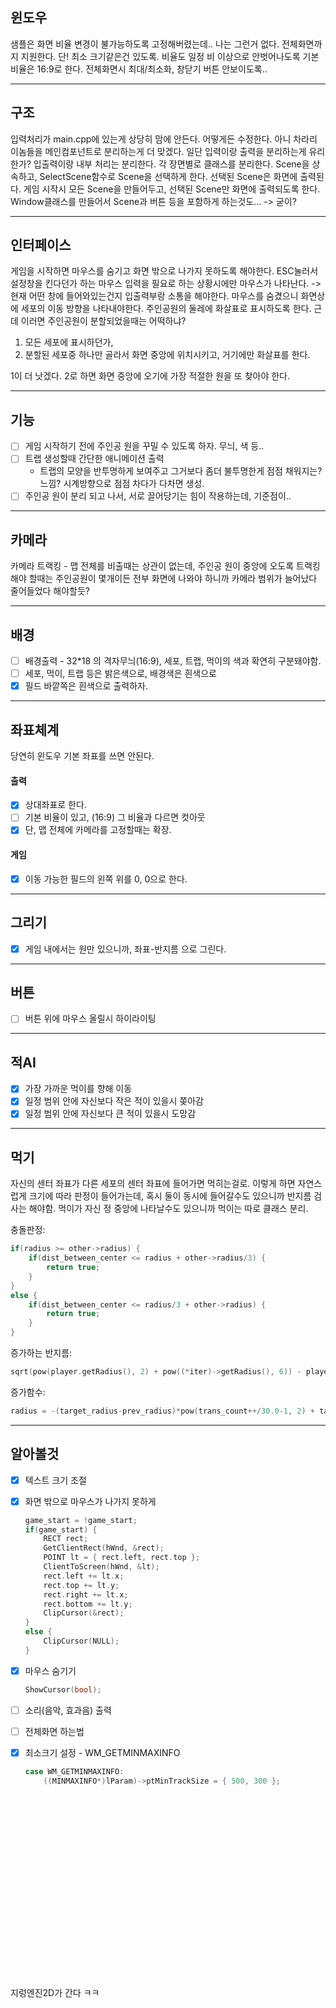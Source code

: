 ## 윈도우
샘플은 화면 비율 변경이 불가능하도록 고정해버렸는데.. 나는 그런거 없다. 전체화면까지 지원한다. 
단! 최소 크기같은건 있도록. 비율도 일정 비 이상으로 안벗어나도록
기본비율은 16:9로 한다.
전체화면시 최대/최소화, 창닫기 버튼 안보이도록..

- - -

## 구조
입력처리가 main.cpp에 있는게 상당히 맘에 안든다. 어떻게든 수정한다.
아니 차라리 이놈들을 메인컴포넌트로 분리하는게 더 맞겠다.
일단 입력이랑 출력을 분리하는게 유리한가?
입출력이랑 내부 처리는 분리한다.
각 장면별로 클래스를 분리한다. Scene을 상속하고, SelectScene함수로 Scene을 선택하게 한다.
선택된 Scene은 화면에 출력된다.
게임 시작시 모든 Scene을 만들어두고, 선택된 Scene만 화면에 출력되도록 한다.
Window클래스를 만들어서 Scene과 버튼 등을 포함하게 하는것도... -> 굳이?

- - -

## 인터페이스
게임을 시작하면 마우스를 숨기고 화면 밖으로 나가지 못하도록 해야한다. ESC눌러서 설정창을 킨다던가 하는 마우스 입력을 필요로 하는 상황시에만 마우스가 나타난다.
 -> 현재 어떤 창에 들어와있는건지 입출력부랑 소통을 해야한다.
마우스를 숨겼으니 화면상에 세포의 이동 방향을 나타내야한다. 주인공원의 둘레에 화살표로 표시하도록 한다.
근데 이러면 주인공원이 분할되었을때는 어떡하냐?

1. 모든 세포에 표시하던가, 
2. 분할된 세포중 하나만 골라서 화면 중앙에 위치시키고, 거기에만 화살표를 한다.

1이 더 낫겠다. 2로 하면 화면 중앙에 오기에 가장 적절한 원을 또 찾아야 한다.

- - -

## 기능
 - [ ] 게임 시작하기 전에 주인공 원을 꾸밀 수 있도록 하자. 무늬, 색 등..
 - [ ] 트랩 생성할때 간단한 애니메이션 출력
   + 트랩의 모양을 반투명하게 보여주고 그거보다 좀더 불투명한게 점점 채워지는? 느낌? 시계방향으로 점점 차다가 다차면 생성.
 - [ ] 주인공 원이 분리 되고 나서, 서로 끌어당기는 힘이 작용하는데, 기준점이..

- - -

## 카메라
카메라 트랙킹 - 맵 전체를 비출때는 상관이 없는데,
주인공 원이 중앙에 오도록 트랙킹 해야 할때는 주인공원이 몇개이든 전부 화면에 나와야 하니까 카메라 범위가 늘어났다 줄어들었다 해야할듯?

- - -

## 배경
 - [ ] 배경출력 - 32*18 의 격자무늬(16:9), 세포, 트랩, 먹이의 색과 확연히 구분돼야함.
 - [ ] 세포, 먹이, 트랩 등은 밝은색으로, 배경색은 흰색으로
 - [x] 필드 바깥쪽은 흰색으로 출력하자.

- - -

## 좌표체계
당연히 윈도우 기본 좌표를 쓰면 안된다.
#### 출력
 - [x] 상대좌표로 한다.
 - [ ] 기본 비율이 있고, (16:9) 그 비율과 다르면 컷아웃
 - [x] 단, 맵 전체에 카메라를 고정할때는 확장.
#### 게임
 - [x] 이동 가능한 필드의 왼쪽 위를 0, 0으로 한다.

- - -

## 그리기
 - [x] 게임 내에서는 원만 있으니까, 좌표-반지름 으로 그린다.

- - -

## 버튼
 - [ ] 버튼 위에 마우스 올릴시 하이라이팅

- - -

## 적AI
 - [x] 가장 가까운 먹이를 향해 이동
 - [x] 일정 범위 안에 자신보다 작은 적이 있을시 쫒아감
 - [x] 일정 범위 안에 자신보다 큰 적이 있을시 도망감

- - -

## 먹기
자신의 센터 좌표가 다른 세포의 센터 좌표에 들어가면 먹히는걸로.
이렇게 하면 자연스럽게 크기에 따라 판정이 들어가는데, 혹시 둘이 동시에 들어갈수도 있으니까 반지름 검사는 해야함.
먹이가 자신 정 중앙에 나타날수도 있으니까 먹이는 따로 클래스 분리.

충돌판정:
```cpp
if(radius >= other->radius) {
    if(dist_between_center <= radius + other->radius/3) {
        return true;
    }
}
else {
    if(dist_between_center <= radius/3 + other->radius) {
        return true;
    }
}
```
증가하는 반지름:
```cpp
sqrt(pow(player.getRadius(), 2) + pow((*iter)->getRadius(), 6)) - player.getRadius()
```
증가함수:
```cpp
radius = -(target_radius-prev_radius)*pow(trans_count++/30.0-1, 2) + target_radius;
```

- - -

## 알아볼것
 - [x] 텍스트 크기 조절
 - [x] 화면 밖으로 마우스가 나가지 못하게
	```cpp
	game_start = !game_start;
	if(game_start) {
		RECT rect;
		GetClientRect(hWnd, &rect);
		POINT lt = { rect.left, rect.top };
		ClientToScreen(hWnd, &lt);
		rect.left += lt.x;
		rect.top += lt.y;
		rect.right += lt.x;
		rect.bottom += lt.y;
		ClipCursor(&rect);
	}
	else {
		ClipCursor(NULL);
	}
	```
 - [x] 마우스 숨기기
	```cpp
	ShowCursor(bool);
	```
 - [ ] 소리(음악, 효과음) 출력
 - [ ] 전체화면 하는법
 - [x] 최소크기 설정 - WM_GETMINMAXINFO
	```cpp
	case WM_GETMINMAXINFO:
		((MINMAXINFO*)lParam)->ptMinTrackSize = { 500, 300 };
	```







<br><br><br><br><br><br><br><br><br>
<br><br><br><br><br><br><br><br><br>
지렁엔진2D가 간다 ㅋㅋ